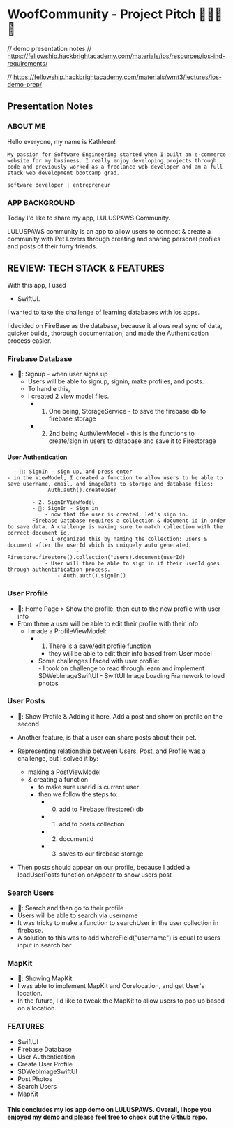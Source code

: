 # WoofCommunity - Project Pitch 🦴🐶🐱🏡
// demo presentation notes
// https://fellowship.hackbrightacademy.com/materials/ios/resources/ios-ind-requirements/

// https://fellowship.hackbrightacademy.com/materials/wmt3/lectures/ios-demo-prep/ 

## Presentation Notes 

### ABOUT ME
Hello everyone, my name is Kathleen! 

    My passion for Software Engineering started when I built an e-commerce website for my business. I really enjoy developing projects through code and previously worked as a freelance web developer and am a full stack web development bootcamp grad. 
    
    software developer | entrepreneur  

### APP BACKGROUND
Today I'd like to share my app, LULUSPAWS Community. 

LULUSPAWS community is an app to allow users to connect & create a community with Pet Lovers through creating and sharing personal profiles and posts of their furry friends. 

##  REVIEW: TECH STACK & FEATURES
With this app, I used 
- SwiftUI. 

I wanted to take the challenge of learning databases with ios apps. 

I decided on FireBase as the database, because it allows real sync of data, quicker builds, thorough documentation, and made the Authentication process easier. 

### Firebase Database
- 🎥: Signup - when user signs up 
    - Users will be able to signup, signin, make profiles, and posts. 
    - To handle this, 
    - I created 2 view model files. 
        - 1. One being, StorageService - to save the firebase db to firebase storage 
        - 2. 2nd being AuthViewModel - this is the functions to create/sign in users to database and save it to Firestorage 
    
#### User Authentication
      - 🎥: SignIn - sign up, and press enter 
    - in the ViewModel, I created a function to allow users to be able to save username, email, and imageData to storage and database files:
                 Auth.auth().createUser 

            - 2. SignInViewModel
            - 🎥: SignIn - Sign in 
                - now that the user is created, let's sign in. 
            Firebase Database requires a collection & document id in order to save data. A challenge is making sure to match collection with the correct document id, 
                - I organized this by naming the collection: users & document after the userId which is uniquely auto generated. 
                          -   Firestore.firestore().collection("users).document(userId)
                - User will then be able to sign in if their userId goes through authentification process.
                    - Auth.auth().signIn() 
               
### User Profile 
- 🎥: Home Page > Show the profile, then cut to the new profile with user info
- From there a user will be able to edit their profile with their info 
    -  I made a ProfileViewModel: 
        - 1. There is a save/edit profile function
            -  they will be able to edit their info based from User model
        - Some challenges I faced with user profile:  
                - I took on challenge to read through learn and implement SDWebImageSwiftUI - SwiftUI Image Loading Framework to load photos 

### User Posts
- 🎥: Show Profile & Adding it here, Add a post and show on profile on the second 

- Another feature, is that a user can share posts about their pet. 

- Representing relationship between Users, Post, and Profile was a challenge, but I solved it by:
    - making a PostViewModel 
    - & creating a function
        - to make sure userId is current user 
        - then we follow the steps to:
            - 0. add to Firebase.firestore() db 
            - 1. add to posts collection 
            - 2. documentId 
            - 3. saves to our firebase storage
- Then posts should appear on our profile, because I added a loadUserPosts function onAppear to show users post 

### Search Users  
- 🎥: Search and then go to their profile 
- Users will be able to search via username 
- It was tricky to make a function to searchUser in the user collection in firebase. 
- A solution to this was to add whereField("username") is equal to users input in search bar 

### MapKit 
- 🎥: Showing MapKit 
- I was able to implement MapKit and Corelocation, and get User's location. 
- In the future, I'd like to tweak the MapKit to allow users to pop up based on a location. 

### FEATURES
- SwiftUI
- Firebase Database
- User Authentication
- Create User Profile
- SDWebImageSwiftUI 
- Post Photos 
- Search Users  
- MapKit


#### This concludes my ios app demo on LULUSPAWS. Overall, I hope you enjoyed my demo and please feel free to check out the Github repo. 

